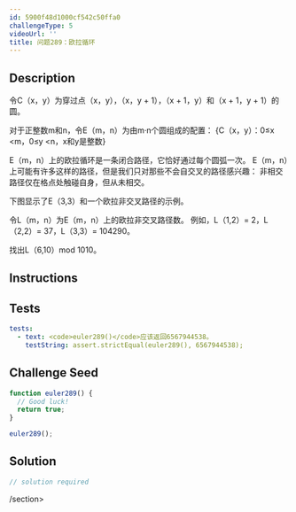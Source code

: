 ```yaml
---
id: 5900f48d1000cf542c50ffa0
challengeType: 5
videoUrl: ''
title: 问题289：欧拉循环
---
```


## Description
<section id="description">
令C（x，y）为穿过点（x，y），（x，y + 1），（x + 1，y）和（x + 1，y + 1）的圆。

对于正整数m和n，令E（m，n）为由m·n个圆组成的配置：
{C（x，y）：0≤x <m，0≤y <n，x和y是整数}

E（m，n）上的欧拉循环是一条闭合路径，它恰好通过每个圆弧一次。
E（m，n）上可能有许多这样的路径，但是我们只对那些不会自交叉的路径感兴趣：
非相交路径仅在格点处触碰自身，但从未相交。

下图显示了E（3,3）和一个欧拉非交叉路径的示例。

令L（m，n）为E（m，n）上的欧拉非交叉路径数。
例如，L（1,2）= 2，L（2,2）= 37，L（3,3）= 104290。

找出L（6,10）mod 1010。
</section>

## Instructions
<section id="instructions">
</section>

## Tests
<section id='tests'>

```yml
tests:
  - text: <code>euler289()</code>应该返回6567944538。
    testString: assert.strictEqual(euler289(), 6567944538);

```

</section>

## Challenge Seed
<section id='challengeSeed'>

<div id='js-seed'>

```js
function euler289() {
  // Good luck!
  return true;
}

euler289();

```

</div>



</section>

## Solution
<section id='solution'>

```js
// solution required
```

/section>
